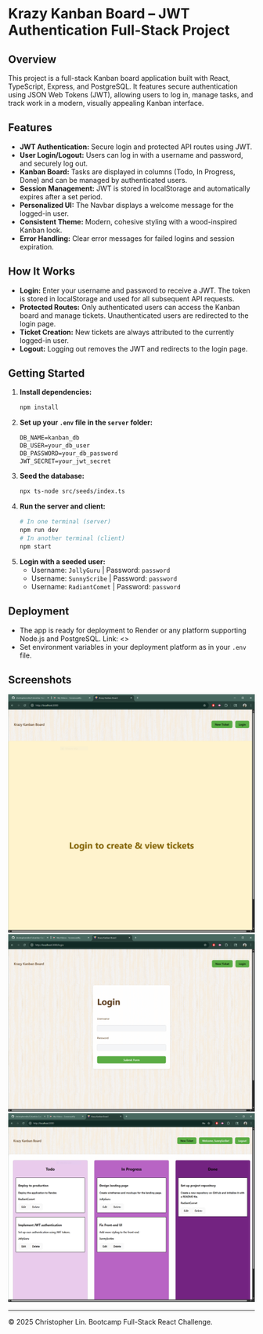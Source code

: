 # Krazy Kanban Board – JWT Authentication Full-Stack Project

## Overview
This project is a full-stack Kanban board application built with React, TypeScript, Express, and PostgreSQL. It features secure authentication using JSON Web Tokens (JWT), allowing users to log in, manage tasks, and track work in a modern, visually appealing Kanban interface.

## Features
- **JWT Authentication:** Secure login and protected API routes using JWT.
- **User Login/Logout:** Users can log in with a username and password, and securely log out.
- **Kanban Board:** Tasks are displayed in columns (Todo, In Progress, Done) and can be managed by authenticated users.
- **Session Management:** JWT is stored in localStorage and automatically expires after a set period.
- **Personalized UI:** The Navbar displays a welcome message for the logged-in user.
- **Consistent Theme:** Modern, cohesive styling with a wood-inspired Kanban look.
- **Error Handling:** Clear error messages for failed logins and session expiration.

## How It Works
- **Login:** Enter your username and password to receive a JWT. The token is stored in localStorage and used for all subsequent API requests.
- **Protected Routes:** Only authenticated users can access the Kanban board and manage tickets. Unauthenticated users are redirected to the login page.
- **Ticket Creation:** New tickets are always attributed to the currently logged-in user.
- **Logout:** Logging out removes the JWT and redirects to the login page.

## Getting Started
1. **Install dependencies:**
   ```bash
   npm install
   ```
2. **Set up your `.env` file in the `server` folder:**
   ```env
   DB_NAME=kanban_db
   DB_USER=your_db_user
   DB_PASSWORD=your_db_password
   JWT_SECRET=your_jwt_secret
   ```
3. **Seed the database:**
   ```bash
   npx ts-node src/seeds/index.ts
   ```
4. **Run the server and client:**
   ```bash
   # In one terminal (server)
   npm run dev
   # In another terminal (client)
   npm start
   ```
5. **Login with a seeded user:**
   - Username: `JollyGuru` | Password: `password`
   - Username: `SunnyScribe` | Password: `password`
   - Username: `RadiantComet` | Password: `password`

## Deployment
- The app is ready for deployment to Render or any platform supporting Node.js and PostgreSQL. Link: <>
- Set environment variables in your deployment platform as in your `.env` file.

## Screenshots
![Login Required](./Assets/ScreenCapture01.png)
![Login Page](./Assets/ScreenCapture02.png)
![Main Kanban Board](./Assets/ScreenCapture03.png)

---
© 2025 Christopher Lin. Bootcamp Full-Stack React Challenge.
